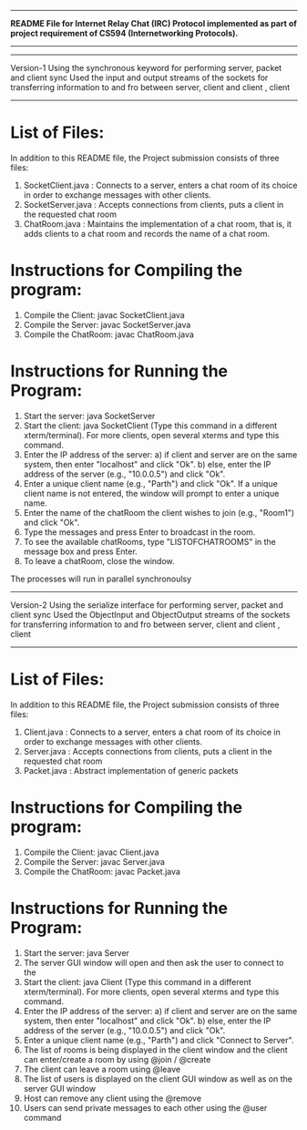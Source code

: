 **********************************************************************************************************************************
**README File for Internet Relay Chat (IRC) Protocol implemented as part of project requirement of CS594 (Internetworking Protocols).**
**********************************************************************************************************************************



********************************************************************************************************************************************
Version-1 
Using the synchronous keyword for performing server, packet and client sync
Used the input and output streams of the sockets for transferring information to and fro between server, client and client , client
*********************************************************************************************************************************************

List of Files:
==============

In addition to this README file, the Project submission consists of three files:

1) SocketClient.java : Connects to a server, enters a chat room of its choice in order to exchange messages with other clients.
2) SocketServer.java : Accepts connections from clients, puts a client in the requested chat room
3) ChatRoom.java : Maintains the implementation of a chat room, that is, it adds clients to a chat room and records the name of a chat room.

Instructions for Compiling the program:
======================================

1) Compile the Client:   javac SocketClient.java
2) Compile the Server:   javac SocketServer.java
3) Compile the ChatRoom: javac ChatRoom.java

Instructions for Running the Program:
====================================

1) Start the server: java SocketServer
2) Start the client: java SocketClient (Type this command in a different xterm/terminal). For more clients, open several xterms and type this command.
3) Enter the IP address of the server: 
   a) if client and server are on the same system, then enter "localhost" and click "Ok".
   b) else, enter the IP address of the server (e.g., "10.0.0.5") and click "Ok".
4) Enter a unique client name (e.g., "Parth") and click "Ok". If a unique client name is not entered, the window will prompt to enter a unique name. 
5) Enter the name of the chatRoom the client wishes to join (e.g., "Room1") and click "Ok".
6) Type the messages and press Enter to broadcast in the room.
7) To see the available chatRooms, type "LISTOFCHATROOMS" in the message box and press Enter.
8) To leave a chatRoom, close the window. 

The processes will run in parallel synchronoulsy




************************************************************************************************************************************************
Version-2
Using the serialize interface for performing server, packet and client sync
Used the ObjectInput and ObjectOutput streams of the sockets for transferring information to and fro between server, client and client , client
****************************************************************************************************************************************************

List of Files:
==============

In addition to this README file, the Project submission consists of three files:

1) Client.java : Connects to a server, enters a chat room of its choice in order to exchange messages with other clients.
2) Server.java : Accepts connections from clients, puts a client in the requested chat room
3) Packet.java : Abstract implementation of generic packets

Instructions for Compiling the program:
======================================

1) Compile the Client:   javac Client.java
2) Compile the Server:   javac Server.java
3) Compile the ChatRoom: javac Packet.java

Instructions for Running the Program:
====================================

1) Start the server: java Server
2) The server GUI window will open and then ask the user to connect to the 
3) Start the client: java Client (Type this command in a different xterm/terminal). For more clients, open several xterms and type this command.
4) Enter the IP address of the server: 
   a) if client and server are on the same system, then enter "localhost" and click "Ok".
   b) else, enter the IP address of the server (e.g., "10.0.0.5") and click "Ok".
5) Enter a unique client name (e.g., "Parth") and click "Connect to Server". 
6) The list of rooms is being displayed in the client window and the client can enter/create a room by using @join <room number>/ @create <room number>
7) The client can leave a room using @leave <room number>
8) The list of users is displayed on the client GUI window as well as on the server GUI window
9) Host can remove any client using the @remove <client number>
10) Users can send private messages to each other using the @user <user name> <message> command







